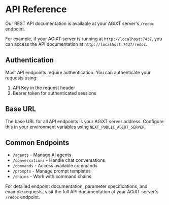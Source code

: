 # API Reference

Our REST API documentation is available at your AGiXT server's `/redoc` endpoint. 

For example, if your AGiXT server is running at `http://localhost:7437`, you can access the API documentation at `http://localhost:7437/redoc`.

## Authentication

Most API endpoints require authentication. You can authenticate your requests using:

1. API Key in the request header
2. Bearer token for authenticated sessions

## Base URL

The base URL for all API endpoints is your AGiXT server address. Configure this in your environment variables using `NEXT_PUBLIC_AGIXT_SERVER`.

## Common Endpoints

- `/agents` - Manage AI agents
- `/conversations` - Handle chat conversations
- `/commands` - Access available commands
- `/prompts` - Manage prompt templates
- `/chains` - Work with command chains

For detailed endpoint documentation, parameter specifications, and example requests, visit the full API documentation at your AGiXT server's `/redoc` endpoint.